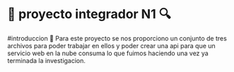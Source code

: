 # :mag_right: proyecto integrador N1 :mag:
#introduccion
:pushpin: Para este proyecto se nos proporciono un conjunto de tres archivos para poder trabajar en ellos
y poder crear una api para que un servicio web en la nube consuma lo que fuimos haciendo una vez ya
terminada la investigacion. 

